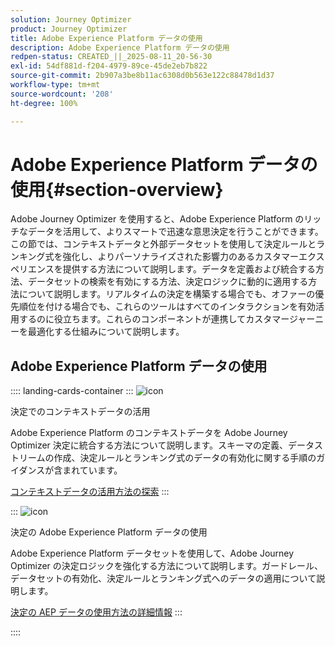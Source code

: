 ```yaml
---
solution: Journey Optimizer
product: Journey Optimizer
title: Adobe Experience Platform データの使用
description: Adobe Experience Platform データの使用
redpen-status: CREATED_||_2025-08-11_20-56-30
exl-id: 54df881d-f204-4979-89ce-45de2eb7b822
source-git-commit: 2b907a3be8b11ac6308d0b563e122c88478d1d37
workflow-type: tm+mt
source-wordcount: '208'
ht-degree: 100%

---
```


# Adobe Experience Platform データの使用{#section-overview}

Adobe Journey Optimizer を使用すると、Adobe Experience Platform のリッチなデータを活用して、よりスマートで迅速な意思決定を行うことができます。この節では、コンテキストデータと外部データセットを使用して決定ルールとランキング式を強化し、よりパーソナライズされた影響力のあるカスタマーエクスペリエンスを提供する方法について説明します。データを定義および統合する方法、データセットの検索を有効にする方法、決定ロジックに動的に適用する方法について説明します。リアルタイムの決定を構築する場合でも、オファーの優先順位を付ける場合でも、これらのツールはすべてのインタラクションを有効活用するのに役立ちます。これらのコンポーネントが連携してカスタマージャーニーを最適化する仕組みについて説明します。

## Adobe Experience Platform データの使用

:::: landing-cards-container
:::
![icon](https://cdn.experienceleague.adobe.com/icons/puzzle-piece.svg?lang=ja)

決定でのコンテキストデータの活用

Adobe Experience Platform のコンテキストデータを Adobe Journey Optimizer 決定に統合する方法について説明します。スキーマの定義、データストリームの作成、決定ルールとランキング式のデータの有効化に関する手順のガイダンスが含まれています。

[コンテキストデータの活用方法の探索](../using/experience-decisioning/context-data.md)
:::

:::
![icon](https://cdn.experienceleague.adobe.com/icons/gear.svg?lang=ja)

決定の Adobe Experience Platform データの使用

Adobe Experience Platform データセットを使用して、Adobe Journey Optimizer の決定ロジックを強化する方法について説明します。ガードレール、データセットの有効化、決定ルールとランキング式へのデータの適用について説明します。

[決定の AEP データの使用方法の詳細情報](../using/experience-decisioning/aep-data-exd.md)
:::

::::
